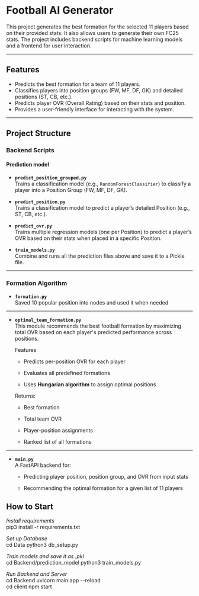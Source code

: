 # Football AI Generator

This project generates the best formation for the selected 11 players based on their provided stats. It also allows users to generate their own FC25 stats. The project includes backend scripts for machine learning models and a frontend for user interaction.

---

## Features

- Predicts the best formation for a team of 11 players.
- Classifies players into position groups (FW, MF, DF, GK) and detailed positions (ST, CB, etc.).
- Predicts player OVR (Overall Rating) based on their stats and position.
- Provides a user-friendly interface for interacting with the system.

---

## Project Structure

### Backend Scripts

#### Prediction model

- **`predict_position_grouped.py`** \
  Trains a classification model (e.g., `RandomForestClassifier`) to classify a player into a Position Group (FW, MF, DF, GK).

- **`predict_position.py`** \
  Trains a classification model to predict a player’s detailed Position (e.g., ST, CB, etc.).

- **`predict_ovr.py`** \
  Trains multiple regression models (one per Position) to predict a player’s OVR based on their stats when placed in a specific Position.

- **`train_models.py`** \
  Combine and runs all the prediction files above and save it to a Pickle file.

---

### Formation Algorithm

- **`formation.py`** \
  Saved 10 popular position into nodes and used it when needed

---

- **`optimal_team_formation.py`** \
  This module recommends the best football formation by maximizing total OVR based on each player's predicted performance across positions.

  Features

  - Predicts per-position OVR for each player

  - Evaluates all predefined formations

  - Uses **Hungarian algorithm** to assign optimal positions

  Returns:

  - Best formation

  - Total team OVR

  - Player-position assignments

  - Ranked list of all formations

---

- **`main.py`**  
  A FastAPI backend for:

  - Predicting player position, position group, and OVR from input stats

  - Recommending the optimal formation for a given list of 11 players

## How to Start

_Install requirements_ \
pip3 install -r requirements.txt

_Set up Database_ \
cd Data python3 db_setup.py

_Train models and save it as .pkl_ \
cd Backend/prediction_model python3 train_models.py

_Run Backend and Server_ \
cd Backend uvicorn main:app --reload \
cd client npm start
